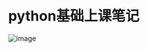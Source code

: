 # python基础上课笔记
![image](https://github.com/JohnChow96927/python_bigdata_notes/blob/main/Python%2B%E5%A4%A7%E6%95%B0%E6%8D%AE%E5%9F%BA%E7%A1%80%E7%8F%AD%E5%A4%A7%E7%BA%B2.png)
